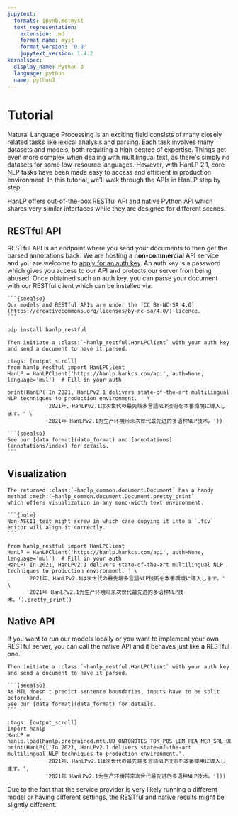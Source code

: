 ```yaml
---
jupytext:
  formats: ipynb,md:myst
  text_representation:
    extension: .md
    format_name: myst
    format_version: '0.8'
    jupytext_version: 1.4.2
kernelspec:
  display_name: Python 3
  language: python
  name: python3
---
```


# Tutorial

Natural Language Processing is an exciting field consists of many closely related tasks like lexical analysis 
and parsing. Each task involves many datasets and models, both requiring a high degree of expertise. 
Things get even more complex when dealing with multilingual text, as there's simply no datasets for some 
low-resource languages. However, with HanLP 2.1, core NLP tasks have been made easy to access and efficient in 
production environment. In this tutorial, we'll walk through the APIs in HanLP step by step. 

HanLP offers out-of-the-box RESTful API and native Python API which shares very similar interfaces 
while they are designed for different scenes.

## RESTful API

RESTful API is an endpoint where you send your documents to then get the parsed annotations back. 
We are hosting a **non-commercial** API service and you are welcome to [apply for an auth key](https://bbs.hankcs.com/t/apply-for-free-hanlp-restful-apis/3178). 
An auth key is a password which gives you access to our API and protects our server from being abused. 
Once obtained such an auth key, you can parse your document with our RESTful client which can be installed via:

````{margin} **NonCommercial**
```{seealso}
Our models and RESTful APIs are under the [CC BY-NC-SA 4.0](https://creativecommons.org/licenses/by-nc-sa/4.0/) licence.
```
````

```bash
pip install hanlp_restful
```

```{eval-rst}
Then initiate a :class:`~hanlp_restful.HanLPClient` with your auth key and send a document to have it parsed.
```

```{code-cell} ipython3
:tags: [output_scroll]
from hanlp_restful import HanLPClient
HanLP = HanLPClient('https://hanlp.hankcs.com/api', auth=None, language='mul')  # Fill in your auth

print(HanLP('In 2021, HanLPv2.1 delivers state-of-the-art multilingual NLP techniques to production environment. ' \
            '2021年、HanLPv2.1は次世代の最先端多言語NLP技術を本番環境に導入します。' \
            '2021年 HanLPv2.1为生产环境带来次世代最先进的多语种NLP技术。'))
```
````{margin} **But what do these annotations mean?**
```{seealso}
See our [data format](data_format) and [annotations](annotations/index) for details.
```
````


## Visualization

```{eval-rst}
The returned :class:`~hanlp_common.document.Document` has a handy method :meth:`~hanlp_common.document.Document.pretty_print` 
which offers visualization in any mono-width text environment. 
```

````{margin} **Non-ASCII**
```{note}
Non-ASCII text might screw in which case copying it into a `.tsv` editor will align it correctly.
```
````

```{code-cell} ipython3
from hanlp_restful import HanLPClient
HanLP = HanLPClient('https://hanlp.hankcs.com/api', auth=None, language='mul')  # Fill in your auth
HanLP('In 2021, HanLPv2.1 delivers state-of-the-art multilingual NLP techniques to production environment. ' \
      '2021年、HanLPv2.1は次世代の最先端多言語NLP技術を本番環境に導入します。' \
      '2021年 HanLPv2.1为生产环境带来次世代最先进的多语种NLP技术。').pretty_print()
```

## Native API

If you want to run our models locally or you want to implement your own RESTful server, you can call the native API
and it behaves just like a RESTful one.

```{eval-rst}
Then initiate a :class:`~hanlp_restful.HanLPClient` with your auth key and send a document to have it parsed.
```
````{margin} **Sentences Required**
```{seealso}
As MTL doesn't predict sentence boundaries, inputs have to be split beforehand. 
See our [data format](data_format) for details.
```
````

```{code-cell} ipython3
:tags: [output_scroll]
import hanlp
HanLP = hanlp.load(hanlp.pretrained.mtl.UD_ONTONOTES_TOK_POS_LEM_FEA_NER_SRL_DEP_SDP_CON_XLMR_BASE)
print(HanLP(['In 2021, HanLPv2.1 delivers state-of-the-art multilingual NLP techniques to production environment.',
            '2021年、HanLPv2.1は次世代の最先端多言語NLP技術を本番環境に導入します。',
            '2021年 HanLPv2.1为生产环境带来次世代最先进的多语种NLP技术。']))
```

Due to the fact that the service provider is very likely running a different model or having different settings, the
RESTful and native results might be slightly different.